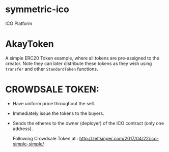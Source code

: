 # symmetric-ico
ICO Platform

# AkayToken

A simple ERC20 Token example, where all tokens are pre-assigned to the creator.
Note they can later distribute these tokens as they wish using `transfer` and other
`StandardToken` functions.

# CROWDSALE TOKEN:
    
* Have uniform price throughout the sell.
* Immediately issue the tokens to the buyers.
* Sends the etheres to the owner (deployer) of the ICO contract (only one address).
    
    Following Crowdsale Token at :
    http://zeltsinger.com/2017/04/22/ico-simple-simple/